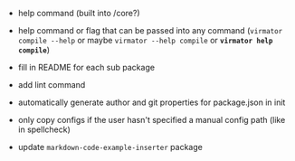 -   help command (built into /core?)
-   help command or flag that can be passed into any command (`virmator compile --help` or maybe `virmator --help compile` or **`virmator help compile`**)
-   fill in README for each sub package
-   add lint command
-   automatically generate author and git properties for package.json in init
-   only copy configs if the user hasn't specified a manual config path (like in spellcheck)

-   update `markdown-code-example-inserter` package
